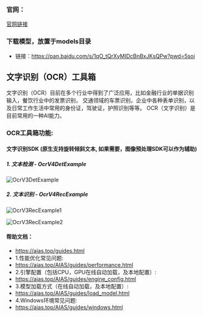 ### 官网：
[官网链接](https://www.aias.top/)

### 下载模型，放置于models目录
- 链接：https://pan.baidu.com/s/1qO_tQrXyMIDcBnBxJKsQPw?pwd=5soi

## 文字识别（OCR）工具箱
文字识别（OCR）目前在多个行业中得到了广泛应用，比如金融行业的单据识别输入，餐饮行业中的发票识别，
交通领域的车票识别，企业中各种表单识别，以及日常工作生活中常用的身份证，驾驶证，护照识别等等。
OCR（文字识别）是目前常用的一种AI能力。

### OCR工具箱功能:
#### 文字识别SDK (原生支持旋转倾斜文本, 如果需要，图像预处理SDK可以作为辅助)
##### 1. 文本检测 - OcrV4DetExample

![OcrV3DetExample](https://aias-home.oss-cn-beijing.aliyuncs.com/AIAS/OCR/images/OcrV3DetExample.jpeg)

##### 2. 文本识别 - OcrV4RecExample

![OcrV3RecExample1](https://aias-home.oss-cn-beijing.aliyuncs.com/AIAS/OCR/images/OcrV3RecExample1.jpeg)

![OcrV3RecExample2](https://aias-home.oss-cn-beijing.aliyuncs.com/AIAS/OCR/images/OcrV3RecExample2.jpeg)



#### 帮助文档：
- https://aias.top/guides.html
- 1.性能优化常见问题:
- https://aias.top/AIAS/guides/performance.html
- 2.引擎配置（包括CPU，GPU在线自动加载，及本地配置）:
- https://aias.top/AIAS/guides/engine_config.html
- 3.模型加载方式（在线自动加载，及本地配置）:
- https://aias.top/AIAS/guides/load_model.html
- 4.Windows环境常见问题:
- https://aias.top/AIAS/guides/windows.html

